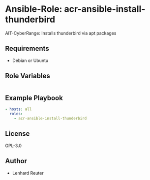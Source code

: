 # Ansible-Role: acr-ansible-install-thunderbird

AIT-CyberRange: Installs thunderbird via apt packages 


## Requirements

- Debian or Ubuntu 

## Role Variables

```yaml
```

## Example Playbook

```yaml
- hosts: all
  roles:
    - acr-ansible-install-thunderbird
```

## License

GPL-3.0

## Author

- Lenhard Reuter